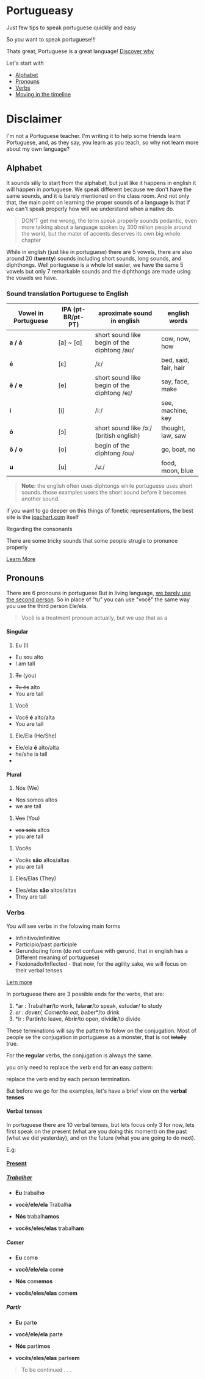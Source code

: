 # Portugueasy

Just few tips to speak portuguese quickly and easy

So you want to speak portuguese!!!

Thats great, Portuguese is a great language! [Discover why](/whyportuguese.md)

Let's start with
 - [Alphabet](#Alphabet)
 - [Pronouns](#Pronouns)
 - [Verbs](#Verbs)
 - [Moving in the timeline](#movinginthetimeline)

# Disclaimer
I'm not a Portuguese teacher. I'm writing it to help some friends learn Portuguese, and, as they say, you learn as you teach, so why not learn more about my own language?

## Alphabet <a id="Alphabet"></a>

It sounds silly to start from the alphabet, but just like it happens in english it will happen in portuguese. We speak different because we don't have the same sounds, and it is barely mentioned on the class room.
And not only that, the main point on learning the proper sounds of a language is that if we can't speak properly how will we understand when a native do.

> DON'T get me wrong, the term speak properly sounds pedantic, even more talking about a language spoken by 300 milion people around the world, but the mater of accents deserves its own big whole chapter 

While in english (just like in portuguese) there are 5 vowels, there are also around 20 (**twenty**)  sounds including short sounds, long sounds, and diphthongs. Well portuguese is a whole lot easier, we have the same 5 vowels but only 7 remarkable sounds and the diphthongs are made using the vowels we have.

### Sound translation Portuguese to English

| Vowel in Portuguese | IPA (pt-BR/pt-PT) | aproximate sound in english | english words |
|--------------------|------------------|---------------------------|------------------------------------|
| **a / á**          | [a] ~ [ɑ]        | short sound like begin of the diphtong /aʊ/    | cow, now, how                      |
| **é**              | [ɛ]              | /ɛ/                       | bed, said, fair, hair              |
| **ê / e**          | [e]              | short sound like begin of the diphtong /eɪ/    | say, face, make                    |
| **i**              | [i]              | /iː/                      | see, machine, key                  |
| **ó**              | [ɔ]              | short sound like /ɔː/ (british english)   | thought, law, saw                  |
| **ô / o**          | [o]              | begin of the diphtong /oʊ/    | go, boat, no                       |
| **u**              | [u]              | /uː/                      | food, moon, blue                   |

> **Note:** the english often uses diphtongs while portuguese uses short sounds. those examples users the short sound before it becomes another sound.

if you want to go deeper on this things of fonetic representations, the best site is the [ipachart.com](https://www.ipachart.com/) itself

Regarding the consonants

There are some tricky sounds that some people strugle to pronunce properly



[Learn More](alphabet.md)


## Pronouns<a id="Pronouns"></a>


There are 6 pronouns in portuguese
 But in living language, [we barely use the second person]("_" "That's not totaly true"). So in place of "tu" you can use "você" the same way you use the third person Ele/ela.

> Você is a treatment pronoun actually, but we use that as a 

 #### Singular
 1. Eu (I)
   - Eu sou alto
   - I am tall
 1. ~~Tu~~ (you)
   - ~~Tu és~~ alto
   - You are tall
 1. Você
  - Você **é** alto/alta
  - You are tall
 1. Ele/Ela (He/She)
   - Ele/ela **é** alto/alta
   - he/she is tall
   - 
 #### Plural
 1. Nós (We)
   - Nos somos altos
   - we are tall
 1. ~~Vos~~ (You)
   - ~~vos sois~~ altos
   - you are tall
 1. Vocês
   - Vocês **são** altos/altas
   - you are tall
 1. Eles/Elas (They)
   - Eles/elas **são** altos/altas
   - They are tall


### Verbs<a id="Verbs"></a>
You will see verbs in the folowing main forms
 - Infinitivo/infinitive
 - Participio/past participle
 - Gerundio/ing form (do not confuse with gerund, that in english has a Different meaning of portuguese)
 - Flexionado/Inflected - that now, for the agility sake, we will focus on their verbal tenses

[Lern more](verbalinflections.md)

In portuguese there are 3 possible ends for the verbs, that are:
 1. *ar : Trabalh**ar**/to work, falar**ar**/to speak, estud**ar**/ to study
 1. *er : dev**er**/, Com**er**/to eat, beb*er*/to drink
 1. *ir : Part**ir**/to leave, Abr**ir**/to open, divid**ir**/to divide

These terminations will say the pattern to folow on the conjugation.
Most of people se the conjugation in portuguese as a monster, that is not ~~totally~~ true.

For the **regular** verbs, the conjugation is always the same.

you only need to replace the verb end for an easy pattern:

replace the verb end by each person termination.

But before we go for the examples, let's have a brief view on the **verbal tenses**

#### Verbal tenses

In portuguese there are 10 verbal tenses, but lets focus only 3 for now, lets first speak on the present (what are you doing this moment) on the past (what we did yesterday), and on the future (what you are going to do next).

E.g:

#### [Present]("" "Simple Present")

##### [Trabalhar]("" "To work")

 - **Eu** trabalh**o**
 - **você/ele/ela** Trabalh**a**
 
 - **Nós** trabalh**amos**
 - **vocês/eles/elas** trabalh**am**

##### Comer
 - **Eu** com**o**
 - **você/ele/ela** com**e**
 
 - **Nós** com**emos**
 - **vocês/eles/elas** com**em**

 ##### Partir
 - **Eu** part**o**
 - **você/ele/ela** part**e**
 
 - **Nós** part**imos**
 - **vocês/eles/elas** parte**em**


> To be continued . . .
